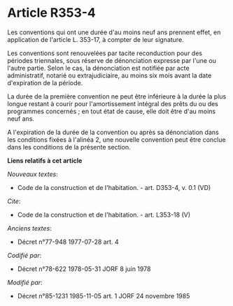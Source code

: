 # Article R353-4

Les conventions qui ont une durée d'au moins neuf ans prennent effet, en application de l'article L. 353-17, à compter de
leur signature.

Les conventions sont renouvelées par tacite reconduction pour des périodes triennales, sous réserve de dénonciation expresse
par l'une ou l'autre partie. Selon le cas, la dénonciation est notifiée par acte administratif, notarié ou extrajudiciaire,
au moins six mois avant la date d'expiration de la période.

La durée de la première convention ne peut être inférieure à la durée la plus longue restant à courir pour l'amortissement
intégral des prêts du ou des programmes concernés ; en tout état de cause, elle doit être d'au moins neuf ans.

A l'expiration de la durée de la convention ou après sa dénonciation dans les conditions fixées à l'alinéa 2, une nouvelle
convention peut être conclue dans les conditions de la présente section.

**Liens relatifs à cet article**

_Nouveaux textes_:

  - Code de la construction et de l'habitation. - art. D353-4, v. 0.1 (VD)

_Cite_:

  - Code de la construction et de l'habitation. - art. L353-18 (V)

_Anciens textes_:

  - Décret n°77-948 1977-07-28 art. 4

_Codifié par_:

  - Décret n°78-622 1978-05-31 JORF 8 juin 1978

_Modifié par_:

  - Décret n°85-1231 1985-11-05 art. 1 JORF 24 novembre 1985
